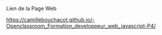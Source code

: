 Lien de la Page Web

https://camillebouchacot.github.io/-Openclassroom_Formation_developpeur_web_javascript-P4/
